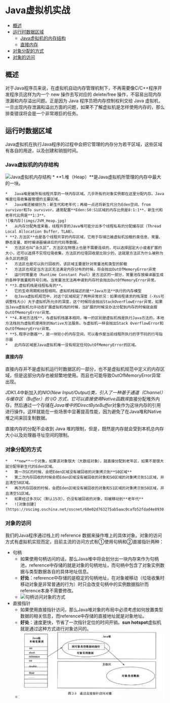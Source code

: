# Java虚拟机实战
+ [概述](#概述)
+ [运行时数据区域](#运行时数据区域)
	- [Java虚拟机的内存结构](#Java虚拟机的内存结构)
	- [直接内存](#直接内存)
+ [对象分配的方式](#对象分配的方式)
+ [对象的访问](#对象的访问)
## 概述
对于Java程序员来说，在虚拟机自动内存管理机制下，不再需要像C/C++程序开发程序员这样为内一个 new 操作去写对应的 delete/free 操作，不容易出现内存泄漏和内存溢出问题。正是因为 Java 程序员把内存控制权利交给 Java 虚拟机，一旦出现内存泄漏和溢出方面的问题，如果不了解虚拟机是怎样使用内存的，那么排查错误将会是一个非常艰巨的任务。
## 运行时数据区域
Java虚拟机在执行Java程序的过程中会把它管理的内存分为若干区域，这些区域有各自的用途，以及创建和销毁时间。
### Java虚拟机的内存结构

![Java虚拟机内存结构](https://oscimg.oschina.net/oscnet/22ed19bd1d5b59492f2e5c74202701668f5.jpg)
	* **1.堆（Heap）**是Java虚拟机所管理的内存中最大的一块。

	*	Java堆是被所有线程共享的一块内存区域。几乎所有的对象实例都在这里分配内存。Java堆是垃圾收集器管理的主要区域。
	*	Java堆还被细分为：新生代和老年代；再细一点还将新生代分为Eden空间、from survivor和To survivor。通常配置**Eden:S0:S1区域的内存比例是8:1:1**，新生代和老年代比例是**1:3**。
	![堆内存](imgs/JVM_Heap.jpg)
	*	从内存分配角度来看，线程共享的Java堆可能分出多个线程私有的分配缓存区（Thread Local Allocation Buffer，TLAB）。
	* **2.方法区**也是各个线程共享的内存区域，它用于存储已被虚拟机加载的类信息、常量、静态变量、即时编译器编译后的代码等数据。
	*	方法区也叫“永久区”，方法区在物理上也是不需要连续的，可以选择固定大小或者扩展的大小，还可以选择不实现垃圾收集，方法区的垃圾回收是比较少的，这就是方法区为什么被称为永久区的原因
	*	方法区也是可以执行回收的，该区域主要是针对常量池和类型的卸载
	*	方法区也规定当方法区无法满足内存分布的时候，将会抛出OutOfMemoryError异常
	*	运行时常量池（Runtime Constant Pool）是方法区的一部分，常量池存放编译器生成的各种字面量和符号引用。当常量池无法再申请到内存时会抛出OutOfMemoryError异常。
	* **3.虚拟机栈是线程私有的**。
	*	它的生命周期和线程相同。虚拟机栈描述的是**Java方法**执行的内存模型
	*	在Java虚拟机规范中，对这个区域规定了两种异常状况：如果线程请求的栈深度（-Xss可调整栈大小）大于虚拟机所允许的深度，这个时候将会抛出StackOverFlowError异常，如果当Java虚拟机允许动态扩展虚拟机栈的时候，当扩展的时候没办法分配到内存的时候就会报OutOfMemoryError异常。
	* **4.本地方法栈**，与虚拟机栈基本相同，唯一的区别是虚拟机栈是执行Java方法的，本地方法栈则为虚拟机使用到的Native方法服务。与虚拟机一样会抛出Stack OverflowError和OutOfMemoryError异常。
	* **5.程序计数器**，是一块较小的内存空间，可以看作是当前线程所执行的字节码的行号指示器
	*	此内存区域是Java虚拟机唯一没有规定任何OutOfMemoryError的区域。
#### 直接内存
直接内存并不是虚拟机运行时数据区的一部分，也不是虚拟机规范中定义的内存区域，但是这部分内存也被频繁地使用。而且也可能导致OutOfMemoryError异常出现。

JDK1.4中新加入的*NIO(New Input/Output)*类，引入了一种基于通道（Channel）与缓存区（Buffer）的 I/O 方式，它可以直接*使用Native函数库*直接分配堆外内存，然后通过一个存储在*Java堆中的DirectByteBuffer*对象作为这块内存的引用进行操作。这样就能在一些场景中显著提高性能，因为避免了在Java堆和Native堆之间来回复制数据。

直接内存的分配不会收到 Java 堆的限制，但是，既然是内存就会受到本机总内存大小以及处理器寻址空间的限制。

### 对象分配的方式
	*	**new**一个对象，如果该对象很大（大数组对象），就直接分配到老年区，如果不是很大就分配带新生代的Eden区域。
	*	第一次GC的时候，会把Eden区域没有被回收的对象拷贝到**S0区域**
	*	第二次内存回收的时候会把Eden区域没有被回收的对象和S0区域的对象拷贝到S1区域，并且清空S0区域。
	*	再次内存回收的时候，会把Eden区域没有被回收的对象和S1区域的对象拷贝到S0区域，并且清空S1区域。
	*	如果经过多次GC（默认15次），仍没有被回收的对象，将被移动到**老年代**
	*	![对象创建](https://oscimg.oschina.net/oscnet/60e02d763275ab5aac0cafb52fdad4e8930.jpg)
### 对象的访问
我们的Java程序通过栈上的 reference 数据来操作堆上的具体对象。对象的访问方式有虚拟机实现而定，目前主流的访问方式有①使用句柄和②直接指针两种：
+ 句柄
	* 如果使用句柄访问的话，那么Java堆中将会划分出一块内存来作为句柄池，reference中存储的就是对象的句柄地址，而句柄中包含了对象实例数据与类型数据各自的具体地址信息。
	* **好处**：reference中存储的是稳定的句柄地址，在对象被移动（垃圾收集时移动对象是非常普通的行为）时只会改变句柄中的实例数据指针而reference本身不需要修改。
	* ![句柄访问对象的方式](imgs/reference.jpg)
+ 直接指针
	* 如果使用直接指针访问，那么Java堆对象的布局中必须考虑如何放置类型数据的相关信息，而reference中存储的直接地址就是对象地址。
	* **好处**：速度更快，节省了一次指针定位的时间开销。**sun hotspot**虚拟机就是通过这种方式进行对象访问的。
	* ![直接指针方式访问对象](imgs/point.jpg)
